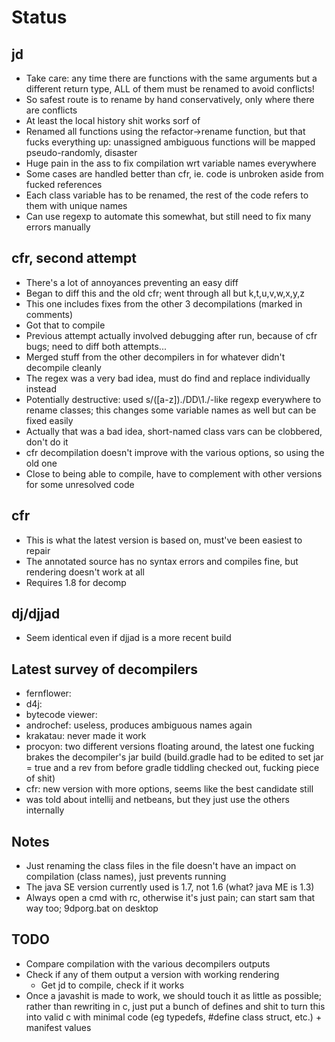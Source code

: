 # Status

## jd
- Take care: any time there are functions with the same arguments
but a different return type, ALL of them must be renamed to avoid conflicts!
- So safest route is to rename by hand conservatively,
only where there are conflicts
- At least the local history shit works sorf of
- Renamed all functions using the refactor→rename function,
but that fucks everything up: unassigned ambiguous functions will be mapped
pseudo-randomly, disaster
- Huge pain in the ass to fix compilation wrt variable names everywhere
- Some cases are handled better than cfr,
ie. code is unbroken aside from fucked references
- Each class variable has to be renamed,
the rest of the code refers to them with unique names
- Can use regexp to automate this somewhat,
but still need to fix many errors manually


## cfr, second attempt
- There's a lot of annoyances preventing an easy diff
- Began to diff this and the old cfr; went through all but k,t,u,v,w,x,y,z
- This one includes fixes from the other 3 decompilations
(marked in comments)
- Got that to compile
- Previous attempt actually involved debugging after run,
because of cfr bugs; need to diff both attempts...
- Merged stuff from the other decompilers in for whatever didn't decompile cleanly
- The regex was a very bad idea, must do find and replace individually instead
- Potentially destructive: used s/([a-z])\./DD\1./-like regexp everywhere
to rename classes;
this changes some variable names as well but can be fixed easily
- Actually that was a bad idea,
short-named class vars can be clobbered,
don't do it
- cfr decompilation doesn't improve with the various options,
so using the old one
- Close to being able to compile,
have to complement with other versions for some unresolved code


## cfr
- This is what the latest version is based on,
must've been easiest to repair
- The annotated source has no syntax errors and compiles fine,
but rendering doesn't work at all
- Requires 1.8 for decomp


## dj/djjad
- Seem identical even if djjad is a more recent build


## Latest survey of decompilers
- fernflower:
- d4j: 
- bytecode viewer:
- androchef: useless, produces ambiguous names again
- krakatau: never made it work
- procyon: two different versions floating around,
the latest one fucking brakes the decompiler's jar build
(build.gradle had to be edited to set jar = true and a rev
from before gradle tiddling checked out, fucking piece of shit)
- cfr: new version with more options,
seems like the best candidate still
- was told about intellij and netbeans,
but they just use the others internally


## Notes
- Just renaming the class files in the file
doesn't have an impact on compilation (class names),
just prevents running
- The java SE version currently used is 1.7, not 1.6
(what? java ME is 1.3)
- Always open a cmd with rc,
otherwise it's just pain;
can start sam that way too;
9dporg.bat on desktop


## TODO
- Compare compilation with the various decompilers outputs
- Check if any of them output a version with working rendering
	* Get jd to compile, check if it works
- Once a javashit is made to work,
we should touch it as little as possible;
rather than rewriting in c,
just put a bunch of defines and shit to turn this into valid c with minimal code
(eg typedefs, #define class struct, etc.) + manifest values
